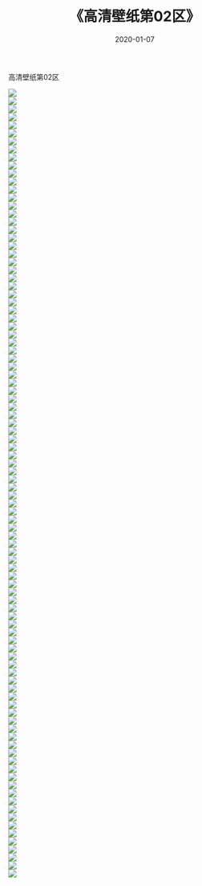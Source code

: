 ﻿---
layout: post
title:  《高清壁纸第02区》
date:   2020-01-07
img: http://img.660000.xyz/Sharelink/壁纸/高清壁纸/高清壁纸/高清壁纸第02区/000.jpg
categories: [美女, 清纯, 唯美]
---

高清壁纸第02区

  ![](http://img.660000.xyz/Sharelink/壁纸/高清壁纸/高清壁纸第02区/001.jpg) <br> ![](http://img.660000.xyz/Sharelink/壁纸/高清壁纸/高清壁纸第02区/002.jpg) <br> ![](http://img.660000.xyz/Sharelink/壁纸/高清壁纸/高清壁纸第02区/003.jpg) <br> ![](http://img.660000.xyz/Sharelink/壁纸/高清壁纸/高清壁纸第02区/004.jpg) <br> ![](http://img.660000.xyz/Sharelink/壁纸/高清壁纸/高清壁纸第02区/005.jpg) <br> ![](http://img.660000.xyz/Sharelink/壁纸/高清壁纸/高清壁纸第02区/006.jpg) <br> ![](http://img.660000.xyz/Sharelink/壁纸/高清壁纸/高清壁纸第02区/007.jpg) <br> ![](http://img.660000.xyz/Sharelink/壁纸/高清壁纸/高清壁纸第02区/008.jpg) <br> ![](http://img.660000.xyz/Sharelink/壁纸/高清壁纸/高清壁纸第02区/009.jpg) <br> ![](http://img.660000.xyz/Sharelink/壁纸/高清壁纸/高清壁纸第02区/010.jpg) <br> ![](http://img.660000.xyz/Sharelink/壁纸/高清壁纸/高清壁纸第02区/011.jpg) <br> ![](http://img.660000.xyz/Sharelink/壁纸/高清壁纸/高清壁纸第02区/012.jpg) <br> ![](http://img.660000.xyz/Sharelink/壁纸/高清壁纸/高清壁纸第02区/013.jpg) <br> ![](http://img.660000.xyz/Sharelink/壁纸/高清壁纸/高清壁纸第02区/014.jpg) <br> ![](http://img.660000.xyz/Sharelink/壁纸/高清壁纸/高清壁纸第02区/015.jpg) <br> ![](http://img.660000.xyz/Sharelink/壁纸/高清壁纸/高清壁纸第02区/016.jpg) <br> ![](http://img.660000.xyz/Sharelink/壁纸/高清壁纸/高清壁纸第02区/017.jpg) <br> ![](http://img.660000.xyz/Sharelink/壁纸/高清壁纸/高清壁纸第02区/018.jpg) <br> ![](http://img.660000.xyz/Sharelink/壁纸/高清壁纸/高清壁纸第02区/019.jpg) <br> ![](http://img.660000.xyz/Sharelink/壁纸/高清壁纸/高清壁纸第02区/020.jpg) <br> ![](http://img.660000.xyz/Sharelink/壁纸/高清壁纸/高清壁纸第02区/021.jpg) <br> ![](http://img.660000.xyz/Sharelink/壁纸/高清壁纸/高清壁纸第02区/022.jpg) <br> ![](http://img.660000.xyz/Sharelink/壁纸/高清壁纸/高清壁纸第02区/023.jpg) <br> ![](http://img.660000.xyz/Sharelink/壁纸/高清壁纸/高清壁纸第02区/024.jpg) <br> ![](http://img.660000.xyz/Sharelink/壁纸/高清壁纸/高清壁纸第02区/025.jpg) <br> ![](http://img.660000.xyz/Sharelink/壁纸/高清壁纸/高清壁纸第02区/026.jpg) <br> ![](http://img.660000.xyz/Sharelink/壁纸/高清壁纸/高清壁纸第02区/027.jpg) <br> ![](http://img.660000.xyz/Sharelink/壁纸/高清壁纸/高清壁纸第02区/028.jpg) <br> ![](http://img.660000.xyz/Sharelink/壁纸/高清壁纸/高清壁纸第02区/029.jpg) <br> ![](http://img.660000.xyz/Sharelink/壁纸/高清壁纸/高清壁纸第02区/030.jpg) <br> ![](http://img.660000.xyz/Sharelink/壁纸/高清壁纸/高清壁纸第02区/031.jpg) <br> ![](http://img.660000.xyz/Sharelink/壁纸/高清壁纸/高清壁纸第02区/032.jpg) <br> ![](http://img.660000.xyz/Sharelink/壁纸/高清壁纸/高清壁纸第02区/033.jpg) <br> ![](http://img.660000.xyz/Sharelink/壁纸/高清壁纸/高清壁纸第02区/034.jpg) <br> ![](http://img.660000.xyz/Sharelink/壁纸/高清壁纸/高清壁纸第02区/035.jpg) <br> ![](http://img.660000.xyz/Sharelink/壁纸/高清壁纸/高清壁纸第02区/036.jpg) <br> ![](http://img.660000.xyz/Sharelink/壁纸/高清壁纸/高清壁纸第02区/037.jpg) <br> ![](http://img.660000.xyz/Sharelink/壁纸/高清壁纸/高清壁纸第02区/038.jpg) <br> ![](http://img.660000.xyz/Sharelink/壁纸/高清壁纸/高清壁纸第02区/039.jpg) <br> ![](http://img.660000.xyz/Sharelink/壁纸/高清壁纸/高清壁纸第02区/040.jpg) <br> ![](http://img.660000.xyz/Sharelink/壁纸/高清壁纸/高清壁纸第02区/041.jpg) <br> ![](http://img.660000.xyz/Sharelink/壁纸/高清壁纸/高清壁纸第02区/042.jpg) <br> ![](http://img.660000.xyz/Sharelink/壁纸/高清壁纸/高清壁纸第02区/043.jpg) <br> ![](http://img.660000.xyz/Sharelink/壁纸/高清壁纸/高清壁纸第02区/044.jpg) <br> ![](http://img.660000.xyz/Sharelink/壁纸/高清壁纸/高清壁纸第02区/045.jpg) <br> ![](http://img.660000.xyz/Sharelink/壁纸/高清壁纸/高清壁纸第02区/046.jpg) <br> ![](http://img.660000.xyz/Sharelink/壁纸/高清壁纸/高清壁纸第02区/047.jpg) <br> ![](http://img.660000.xyz/Sharelink/壁纸/高清壁纸/高清壁纸第02区/048.jpg) <br> ![](http://img.660000.xyz/Sharelink/壁纸/高清壁纸/高清壁纸第02区/049.jpg) <br> ![](http://img.660000.xyz/Sharelink/壁纸/高清壁纸/高清壁纸第02区/050.jpg) <br> ![](http://img.660000.xyz/Sharelink/壁纸/高清壁纸/高清壁纸第02区/051.jpg) <br> ![](http://img.660000.xyz/Sharelink/壁纸/高清壁纸/高清壁纸第02区/052.jpg) <br> ![](http://img.660000.xyz/Sharelink/壁纸/高清壁纸/高清壁纸第02区/053.jpg) <br> ![](http://img.660000.xyz/Sharelink/壁纸/高清壁纸/高清壁纸第02区/054.jpg) <br> ![](http://img.660000.xyz/Sharelink/壁纸/高清壁纸/高清壁纸第02区/055.jpg) <br> ![](http://img.660000.xyz/Sharelink/壁纸/高清壁纸/高清壁纸第02区/056.jpg) <br> ![](http://img.660000.xyz/Sharelink/壁纸/高清壁纸/高清壁纸第02区/057.jpg) <br> ![](http://img.660000.xyz/Sharelink/壁纸/高清壁纸/高清壁纸第02区/058.jpg) <br> ![](http://img.660000.xyz/Sharelink/壁纸/高清壁纸/高清壁纸第02区/059.jpg) <br> ![](http://img.660000.xyz/Sharelink/壁纸/高清壁纸/高清壁纸第02区/060.jpg) <br> ![](http://img.660000.xyz/Sharelink/壁纸/高清壁纸/高清壁纸第02区/061.jpg) <br> ![](http://img.660000.xyz/Sharelink/壁纸/高清壁纸/高清壁纸第02区/062.jpg) <br> ![](http://img.660000.xyz/Sharelink/壁纸/高清壁纸/高清壁纸第02区/063.jpg) <br> ![](http://img.660000.xyz/Sharelink/壁纸/高清壁纸/高清壁纸第02区/064.jpg) <br> ![](http://img.660000.xyz/Sharelink/壁纸/高清壁纸/高清壁纸第02区/065.jpg) <br> ![](http://img.660000.xyz/Sharelink/壁纸/高清壁纸/高清壁纸第02区/066.jpg) <br> ![](http://img.660000.xyz/Sharelink/壁纸/高清壁纸/高清壁纸第02区/067.jpg) <br> ![](http://img.660000.xyz/Sharelink/壁纸/高清壁纸/高清壁纸第02区/068.jpg) <br> ![](http://img.660000.xyz/Sharelink/壁纸/高清壁纸/高清壁纸第02区/069.jpg) <br> ![](http://img.660000.xyz/Sharelink/壁纸/高清壁纸/高清壁纸第02区/070.jpg) <br> ![](http://img.660000.xyz/Sharelink/壁纸/高清壁纸/高清壁纸第02区/071.jpg) <br> ![](http://img.660000.xyz/Sharelink/壁纸/高清壁纸/高清壁纸第02区/072.jpg) <br> ![](http://img.660000.xyz/Sharelink/壁纸/高清壁纸/高清壁纸第02区/073.jpg) <br> ![](http://img.660000.xyz/Sharelink/壁纸/高清壁纸/高清壁纸第02区/074.jpg) <br> ![](http://img.660000.xyz/Sharelink/壁纸/高清壁纸/高清壁纸第02区/075.jpg) <br> ![](http://img.660000.xyz/Sharelink/壁纸/高清壁纸/高清壁纸第02区/076.jpg) <br> ![](http://img.660000.xyz/Sharelink/壁纸/高清壁纸/高清壁纸第02区/077.jpg) <br> ![](http://img.660000.xyz/Sharelink/壁纸/高清壁纸/高清壁纸第02区/078.jpg) <br> ![](http://img.660000.xyz/Sharelink/壁纸/高清壁纸/高清壁纸第02区/079.jpg) <br> ![](http://img.660000.xyz/Sharelink/壁纸/高清壁纸/高清壁纸第02区/080.jpg) <br> ![](http://img.660000.xyz/Sharelink/壁纸/高清壁纸/高清壁纸第02区/081.jpg) <br> ![](http://img.660000.xyz/Sharelink/壁纸/高清壁纸/高清壁纸第02区/082.jpg) <br> ![](http://img.660000.xyz/Sharelink/壁纸/高清壁纸/高清壁纸第02区/083.jpg) <br> ![](http://img.660000.xyz/Sharelink/壁纸/高清壁纸/高清壁纸第02区/084.jpg) <br> ![](http://img.660000.xyz/Sharelink/壁纸/高清壁纸/高清壁纸第02区/085.jpg) <br> ![](http://img.660000.xyz/Sharelink/壁纸/高清壁纸/高清壁纸第02区/086.jpg) <br> ![](http://img.660000.xyz/Sharelink/壁纸/高清壁纸/高清壁纸第02区/087.jpg) <br> ![](http://img.660000.xyz/Sharelink/壁纸/高清壁纸/高清壁纸第02区/088.jpg) <br> ![](http://img.660000.xyz/Sharelink/壁纸/高清壁纸/高清壁纸第02区/089.jpg) <br> ![](http://img.660000.xyz/Sharelink/壁纸/高清壁纸/高清壁纸第02区/090.jpg) <br> ![](http://img.660000.xyz/Sharelink/壁纸/高清壁纸/高清壁纸第02区/091.jpg) <br> ![](http://img.660000.xyz/Sharelink/壁纸/高清壁纸/高清壁纸第02区/092.jpg) <br> ![](http://img.660000.xyz/Sharelink/壁纸/高清壁纸/高清壁纸第02区/093.jpg) <br> ![](http://img.660000.xyz/Sharelink/壁纸/高清壁纸/高清壁纸第02区/094.jpg) <br> ![](http://img.660000.xyz/Sharelink/壁纸/高清壁纸/高清壁纸第02区/095.jpg) <br> ![](http://img.660000.xyz/Sharelink/壁纸/高清壁纸/高清壁纸第02区/096.jpg) <br> ![](http://img.660000.xyz/Sharelink/壁纸/高清壁纸/高清壁纸第02区/097.jpg) <br> ![](http://img.660000.xyz/Sharelink/壁纸/高清壁纸/高清壁纸第02区/098.jpg) <br>